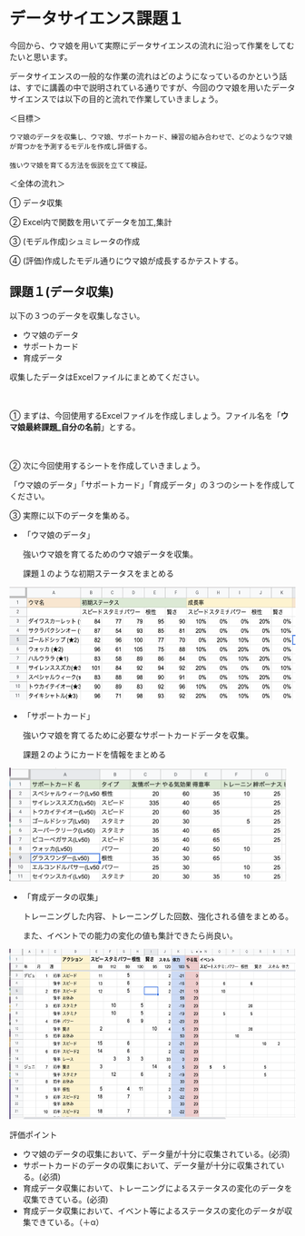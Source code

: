 # データサイエンス課題１

今回から、ウマ娘を用いて実際にデータサイエンスの流れに沿って作業をしてむたいと思います。


データサイエンスの一般的な作業の流れはどのようになっているのかという話は、すでに講義の中で説明されている通りですが、今回のウマ娘を用いたデータサイエンスでは以下の目的と流れで作業していきましょう。


＜目標＞

```
ウマ娘のデータを収集し、ウマ娘、サポートカード、練習の組み合わせで、どのようなウマ娘が育つかを予測するモデルを作成し評価する。

強いウマ娘を育てる方法を仮説を立てて検証。
```



＜全体の流れ＞

① データ収集

② Excel内で関数を用いてデータを加工,集計

③ (モデル作成)シュミレータの作成

④ (評価)作成したモデル通りにウマ娘が成長するかテストする。






## 課題１(データ収集)


以下の３つのデータを収集しなさい。

- ウマ娘のデータ
- サポートカード
- 育成データ

収集したデータはExcelファイルにまとめてください。

　　
  　
 

① まずは、今回使用するExcelファイルを作成しましょう。ファイル名を「**ウマ娘最終課題_自分の名前**」とする。

 　
  
  
 
② 次に今回使用するシートを作成していきましょう。

「ウマ娘のデータ」「サポートカード」「育成データ」の３つのシートを作成してください。



③ 実際に以下のデータを集める。


- 「ウマ娘のデータ」

  強いウマ娘を育てるためのウマ娘データを収集。
  
  課題１のような初期ステータスをまとめる
  
 

<img src="../images/uma1.png" height="200">


- 「サポートカード」

  強いウマ娘を育てるために必要なサポートカードデータを収集。
  
  課題２のようにカードを情報をまとめる

<img src="../images/uma2.png" height="200">


- 「育成データの収集」
   
    トレーニングした内容、トレーニングした回数、強化される値をまとめる。
    
    また、イベントでの能力の変化の値も集計できたら尚良い。

<img src="../images/uma3.png" height="300">



評価ポイント
- ウマ娘のデータの収集において、データ量が十分に収集されている。(必須)
- サポートカードのデータの収集において、データ量が十分に収集されている。(必須)
- 育成データ収集において、トレーニングによるステータスの変化のデータを収集できている。(必須)
- 育成データ収集において、イベント等によるステータスの変化のデータが収集できている。（＋α）


